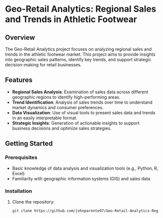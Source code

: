 # Geo-Retail Analytics: Regional Sales and Trends in Athletic Footwear

## Overview

The Geo-Retail Analytics project focuses on analyzing regional sales and trends in the athletic footwear market. This project aims to provide insights into geographic sales patterns, identify key trends, and support strategic decision-making for retail businesses.

## Features

- **Regional Sales Analysis**: Examination of sales data across different geographic regions to identify high-performing areas.
- **Trend Identification**: Analysis of sales trends over time to understand market dynamics and consumer preferences.
- **Data Visualization**: Use of visual tools to present sales data and trends in an easily interpretable format.
- **Strategic Insights**: Generation of actionable insights to support business decisions and optimize sales strategies.

## Getting Started

### Prerequisites

- Basic knowledge of data analysis and visualization tools (e.g., Python, R, Excel)
- Familiarity with geographic information systems (GIS) and sales data

### Installation

1. Clone the repository:
   ```bash
   git clone https://github.com/johnparente97/Geo-Retail-Analytics-Regional-Sales-and-Trends-in-Athletic-Footwear.git
